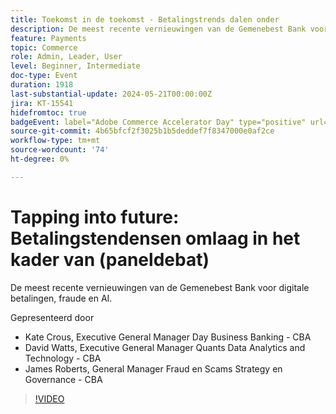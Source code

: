 ```yaml
---
title: Toekomst in de toekomst - Betalingstrends dalen onder
description: De meest recente vernieuwingen van de Gemenebest Bank voor digitale betalingen, fraude en AI.
feature: Payments
topic: Commerce
role: Admin, Leader, User
level: Beginner, Intermediate
doc-type: Event
duration: 1918
last-substantial-update: 2024-05-21T00:00:00Z
jira: KT-15541
hidefromtoc: true
badgeEvent: label="Adobe Commerce Accelerator Day" type="positive" url="https://experienceleague.adobe.com/en/docs/events/apac-commerce-recordings/2024/accelerator-day/overview.html"
source-git-commit: 4b65bfcf2f3025b1b5deddef7f8347000e0af2ce
workflow-type: tm+mt
source-wordcount: '74'
ht-degree: 0%

---
```



# Tapping into future: Betalingstendensen omlaag in het kader van (paneldebat)

De meest recente vernieuwingen van de Gemenebest Bank voor digitale betalingen, fraude en AI.

Gepresenteerd door

+ Kate Crous, Executive General Manager Day Business Banking - CBA
+ David Watts, Executive General Manager Quants Data Analytics and Technology - CBA
+ James Roberts, General Manager Fraud en Scams Strategy en Governance - CBA

>[!VIDEO](https://video.tv.adobe.com/v/3429268/?learn=on)
